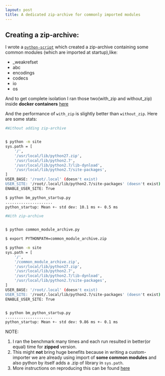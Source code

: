 ```yaml
---
layout: post
title: A dedicated zip-archive for commonly imported modules
---
```


## Creating a zip-archive:

I wrote a [`python-script`](https://github.com/bhavishyagopesh/gsoc_2017/blob/master/zip-archive/with_zip2/common_module_archive.py) which created a zip-archive containing some common modules (which are imported at startup),like:

- \_weakrefset
- abc
- encodings
- codecs
- io
- os

And to get complete isolation I ran those two(with_zip and without_zip) inside **docker containers** [here](https://github.com/bhavishyagopesh/gsoc_2017/tree/master/zip-archive)

And the performance of `with_zip` is slightly better than `without_zip`. Here are some stats:

```bash
#Without adding zip-archive


$ python -m site
sys.path = [
    '/',
    '/usr/local/lib/python27.zip',
    '/usr/local/lib/python2.7',
    '/usr/local/lib/python2.7/lib-dynload',
    '/usr/local/lib/python2.7/site-packages',
]
USER_BASE: '/root/.local' (doesn't exist)
USER_SITE: '/root/.local/lib/python2.7/site-packages' (doesn't exist)
ENABLE_USER_SITE: True

$ python bm_python_startup.py
.....................
python_startup: Mean +- std dev: 10.1 ms +- 0.5 ms

```


```bash
#With zip-archive


$ python common_module_archive.py

$ export PYTHONPATH=common_module_archive.zip

$ python -m site
sys.path = [
    '/',
    '/common_module_archive.zip',
    '/usr/local/lib/python27.zip',
    '/usr/local/lib/python2.7',
    '/usr/local/lib/python2.7/lib-dynload',
    '/usr/local/lib/python2.7/site-packages',
]
USER_BASE: '/root/.local' (doesn't exist)
USER_SITE: '/root/.local/lib/python2.7/site-packages' (doesn't exist)
ENABLE_USER_SITE: True


$ python bm_python_startup.py
.....................
python_startup: Mean +- std dev: 9.86 ms +- 0.1 ms

```

NOTE:
1. I ran the benchmark  many times and each run resulted in better(or equal) time for **zipped** version.
2. This might **not** bring huge benefits because in writing a custom-importer we are already using import of **some common modules** and also python by itself adds a .zip of library in `sys.path`.
3. More instructions on reproducing this can be found [here](https://github.com/bhavishyagopesh/gsoc_2017/tree/master/zip-archive/with_zip2)
